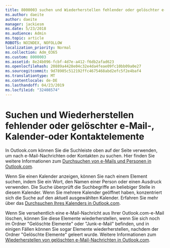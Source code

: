 ```yaml
---
title: 8000003 suchen und Wiederherstellen fehlender oder gelöschter e-Mail-, Kalender-oder Kontaktelemente
ms.author: daeite
author: daeite
manager: jackiesm
ms.date: 5/23/2018
ms.audience: Admin
ms.topic: article
ROBOTS: NOINDEX, NOFOLLOW
localization_priority: Normal
ms.collection: Adm_O365
ms.custom: 8000003
ms.assetid: 8e24b096-fcbf-4d7e-a412-f6db2afad623
ms.openlocfilehash: 20889a4428e04c32e4da4feae09fc10bb09a0e27
ms.sourcegitcommit: 9d78905c512192ffc4675468abd2efc5f2e4baf4
ms.translationtype: MT
ms.contentlocale: de-DE
ms.lasthandoff: 04/23/2019
ms.locfileid: "32408574"
---
```

# <a name="how-to-find-and-recover-missing-or-deleted-email-calendar-or-contacts-items"></a>Suchen und Wiederherstellen fehlender oder gelöschter e-Mail-, Kalender-oder Kontaktelemente

In Outlook.com können Sie die Suchleiste oben auf der Seite verwenden, um nach e-Mail-Nachrichten oder Kontakten zu suchen. Hier finden Sie weitere Informationen zum [Durchsuchen von e-Mails und Personen in Outlook.com](https://support.office.com/article/88108edf-028e-4306-b87e-7400bbb40aa7).
  
Wenn Sie einen Kalender anzeigen, können Sie nach einem Element suchen, indem Sie ein Wort, den Namen einer Person oder einen Ausdruck verwenden. Die Suche überprüft die Suchbegriffe an beliebiger Stelle in diesem Kalender. Wenn Sie mehrere Kalender geöffnet haben, konzentriert sich die Suche auf den aktuell ausgewählten Kalender. Erfahren Sie mehr über das [Durchsuchen Ihres Kalenders in Outlook.com](https://support.office.com/article/5bc05289-c84c-4849-95a8-7eac05ed478a).
  
Wenn Sie versehentlich eine e-Mail-Nachricht aus Ihrer Outlook.com-e-Mail löschen, können Sie diese Elemente wiederherstellen, wenn Sie sich noch im Ordner "Gelöschte Elemente" oder "Junk-e-Mail" befinden, und in einigen Fällen können Sie sogar Elemente wiederherstellen, nachdem der Ordner "Gelöschte Elemente" geleert wurde. Weitere Informationen zum [Wiederherstellen von gelöschten e-Mail-Nachrichten in Outlook.com](https://support.office.com/article/cf06ab1b-ae0b-418c-a4d9-4e895f83ed50).
  

